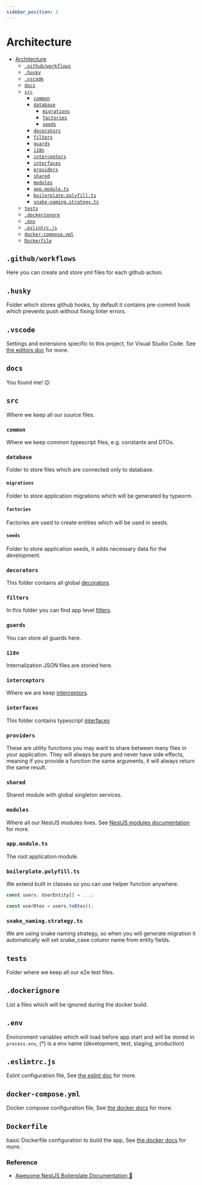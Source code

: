 ```yaml
---
sidebar_position: 2
---
```


# Architecture

- [Architecture](#architecture)
  - [`.github/workflows`](#githubworkflows)
  - [`.husky`](#husky)
  - [`.vscode`](#vscode)
  - [`docs`](#docs)
  - [`src`](#src)
    - [`common`](#common)
    - [`database`](#database)
      - [`migrations`](#migrations)
      - [`factories`](#factories)
      - [`seeds`](#seeds)
    - [`decorators`](#decorators)
    - [`filters`](#filters)
    - [`guards`](#guards)
    - [`i18n`](#i18n)
    - [`interceptors`](#interceptors)
    - [`interfaces`](#interfaces)
    - [`providers`](#providers)
    - [`shared`](#shared)
    - [`modules`](#modules)
    - [`app.module.ts`](#appmodulets)
    - [`boilerplate.polyfill.ts`](#boilerplatepolyfillts)
    - [`snake-naming.strategy.ts`](#snake-namingstrategyts)
  - [`tests`](#tests)
  - [`.dockerignore`](#dockerignore)
  - [`.env`](#env)
  - [`.eslintrc.js`](#eslintrcjs)
  - [`docker-compose.yml`](#docker-composeyml)
  - [`Dockerfile`](#dockerfile)

## `.github/workflows`

Here you can create and store yml files for each github action.

## `.husky`

Folder which stores github hooks, by default it contains pre-commit hook which prevents push without fixing linter errors.

## `.vscode`

Settings and extensions specific to this project, for Visual Studio Code. See [the editors doc](#) for more.

## `docs`

You found me! :wink:

## `src`

Where we keep all our source files.

### `common`

Where we keep common typescript files, e.g. constants and DTOs.

### `database`

Folder to store files which are connected only to database.

#### `migrations`

Folder to store application migrations which will be generated by typeorm.

#### `factories`

Factories are used to create entities which will be used in seeds. 

#### `seeds`

Folder to store application seeds, it adds necessary data for the development.

### `decorators`

This folder contains all global [decorators](https://www.typescriptlang.org/docs/handbook/decorators.html).

### `filters`

In this folder you can find app level [filters](https://docs.nestjs.com/exception-filters).

### `guards`

You can store all guards here.

### `i18n`

Internalization JSON files are storied here.

### `interceptors`

Where we are keep [interceptors](https://docs.nestjs.com/interceptors).

### `interfaces`

This folder contains typescript [interfaces](https://www.typescriptlang.org/docs/handbook/interfaces.html)

### `providers`

These are utility functions you may want to share between many files in your application. They will always be pure and never have side effects, meaning if you provide a function the same arguments, it will always return the same result.

### `shared`

Shared module with global singleton services.

### `modules`

Where all our NestJS modules lives. See [NestJS modules documentation](https://docs.nestjs.com/modules) for more.

### `app.module.ts`

The root application module.

### `boilerplate.polyfill.ts`

We extend built in classes so you can use helper function anywhere.

```typescript
const users: UserEntity[] = ...;

const userDtos = users.toDtos();
```

### `snake_naming.strategy.ts`

We are using snake naming strategy, so when you will generate migration it automatically will set snake_case column name from entity fields.

## `tests`

Folder where we keep all our e2e test files.

## `.dockerignore`

List a files which will be ignored during the docker build.

## `.env`

Environment variables which will load before app start and will be stored in `process.env`, (*) is a env name (development, test, staging, production)

## `.eslintrc.js`

Eslint configuration file, See [the eslint doc](https://eslint.org/) for more.

## `docker-compose.yml`

Docker compose configuration file, See [the docker docs](https://docs.docker.com/compose/compose-file/) for more.

## `Dockerfile`

basic Dockerfile configuration to build the app, See [the docker docs](https://docs.docker.com/engine/reference/builder/) for more.

### Reference
- [Awesome NestJS Boilerplate Documentation 🎉](https://narhakobyan.github.io/awesome-nest-boilerplate/docs/architecture.html#github-workflows)